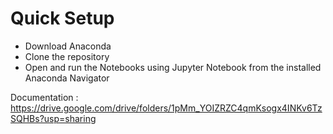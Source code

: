 # Quick Setup
- Download Anaconda
- Clone the repository
- Open and run the Notebooks using Jupyter Notebook from the installed Anaconda Navigator

Documentation : https://drive.google.com/drive/folders/1pMm_YOIZRZC4qmKsogx4INKv6TzSQHBs?usp=sharing
